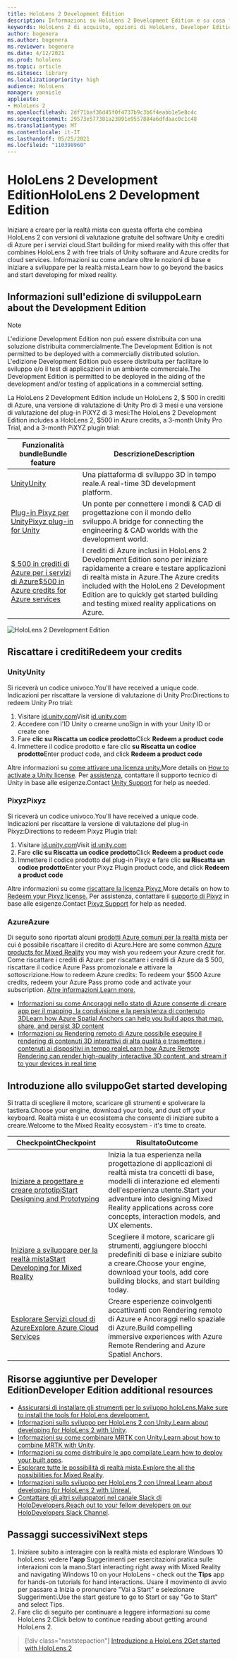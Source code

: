 ```yaml
---
title: HoloLens 2 Development Edition
description: Informazioni su HoloLens 2 Development Edition e su cosa fare dopo averrne una propria.
keywords: HoloLens 2 di acquisto, opzioni di HoloLens, Developer Edition
author: bogenera
ms.author: bogenera
ms.reviewer: bogenera
ms.date: 4/12/2021
ms.prod: hololens
ms.topic: article
ms.sitesec: library
ms.localizationpriority: high
audience: HoloLens
manager: yannisle
appliesto:
- HoloLens 2
ms.openlocfilehash: 2df71baf36d45f0f4737b9c3b6f4eabb1e5e8c4c
ms.sourcegitcommit: 29573e577381a23891e9557884a6dfdaac0c1c48
ms.translationtype: MT
ms.contentlocale: it-IT
ms.lasthandoff: 05/25/2021
ms.locfileid: "110398960"
---
```

# <a name="hololens-2-development-edition"></a><span data-ttu-id="f7c8b-104">HoloLens 2 Development Edition</span><span class="sxs-lookup"><span data-stu-id="f7c8b-104">HoloLens 2 Development Edition</span></span>

<span data-ttu-id="f7c8b-105">Iniziare a creare per la realtà mista con questa offerta che combina HoloLens 2 con versioni di valutazione gratuite del software Unity e crediti di Azure per i servizi cloud.</span><span class="sxs-lookup"><span data-stu-id="f7c8b-105">Start building for mixed reality with this offer that combines HoloLens 2 with free trials of Unity software and Azure credits for cloud services.</span></span> <span data-ttu-id="f7c8b-106">Informazioni su come andare oltre le nozioni di base e iniziare a sviluppare per la realtà mista.</span><span class="sxs-lookup"><span data-stu-id="f7c8b-106">Learn how to go beyond the basics and start developing for mixed reality.</span></span>

## <a name="learn-about-the-development-edition"></a><span data-ttu-id="f7c8b-107">Informazioni sull'edizione di sviluppo</span><span class="sxs-lookup"><span data-stu-id="f7c8b-107">Learn about the Development Edition</span></span>

> [!NOTE]
> <span data-ttu-id="f7c8b-108">L'edizione Development Edition non può essere distribuita con una soluzione distribuita commercialmente.</span><span class="sxs-lookup"><span data-stu-id="f7c8b-108">The Development Edition is not permitted to be deployed with a commercially distributed solution.</span></span> <span data-ttu-id="f7c8b-109">L'edizione Development Edition può essere distribuita per facilitare lo sviluppo e/o il test di applicazioni in un ambiente commerciale.</span><span class="sxs-lookup"><span data-stu-id="f7c8b-109">The Development Edition is permitted to be deployed in the aiding of the development and/or testing of applications in a commercial setting.</span></span>  

<span data-ttu-id="f7c8b-110">La HoloLens 2 Development Edition include un HoloLens 2, $ 500 in crediti di Azure, una versione di valutazione di Unity Pro di 3 mesi e una versione di valutazione del plug-in PiXYZ di 3 mesi:</span><span class="sxs-lookup"><span data-stu-id="f7c8b-110">The HoloLens 2 Development Edition includes a HoloLens 2, $500 in Azure credits, a 3-month Unity Pro Trial, and a 3-month PiXYZ plugin trial:</span></span>

| <span data-ttu-id="f7c8b-111">Funzionalità bundle</span><span class="sxs-lookup"><span data-stu-id="f7c8b-111">Bundle feature</span></span> | <span data-ttu-id="f7c8b-112">Descrizione</span><span class="sxs-lookup"><span data-stu-id="f7c8b-112">Description</span></span> |
|---|---|
|  [<span data-ttu-id="f7c8b-113">Unity</span><span class="sxs-lookup"><span data-stu-id="f7c8b-113">Unity</span></span>](https://unity.com/) | <span data-ttu-id="f7c8b-114">Una piattaforma di sviluppo 3D in tempo reale.</span><span class="sxs-lookup"><span data-stu-id="f7c8b-114">A real-time 3D development platform.</span></span>   |
|  [<span data-ttu-id="f7c8b-115">Plug-in Pixyz per Unity</span><span class="sxs-lookup"><span data-stu-id="f7c8b-115">Pixyz plug-in for Unity</span></span>](https://www.pixyz-software.com/plugin/) | <span data-ttu-id="f7c8b-116">Un ponte per connettere i mondi &amp; CAD di progettazione con il mondo dello sviluppo.</span><span class="sxs-lookup"><span data-stu-id="f7c8b-116">A bridge for connecting the engineering &amp; CAD worlds with the development world.</span></span>   |
| [<span data-ttu-id="f7c8b-117">$ 500 in crediti di Azure per i servizi di Azure</span><span class="sxs-lookup"><span data-stu-id="f7c8b-117">$500 in Azure credits for Azure services</span></span>](https://azure.microsoft.com/resources/) | <span data-ttu-id="f7c8b-118">I crediti di Azure inclusi in HoloLens 2 Development Edition sono per iniziare rapidamente a creare e testare applicazioni di realtà mista in Azure.</span><span class="sxs-lookup"><span data-stu-id="f7c8b-118">The Azure credits included with the HoloLens 2 Development Edition are to quickly get started building and testing mixed reality applications on Azure.</span></span> |

![HoloLens 2 Development Edition](./images/hololens-2-dev-ed.png)

## <a name="redeem-your-credits"></a><span data-ttu-id="f7c8b-120">Riscattare i crediti</span><span class="sxs-lookup"><span data-stu-id="f7c8b-120">Redeem your credits</span></span>

### <a name="unity"></a><span data-ttu-id="f7c8b-121">Unity</span><span class="sxs-lookup"><span data-stu-id="f7c8b-121">Unity</span></span>
<span data-ttu-id="f7c8b-122">Si riceverà un codice univoco.</span><span class="sxs-lookup"><span data-stu-id="f7c8b-122">You'll have received a unique code.</span></span> <span data-ttu-id="f7c8b-123">Indicazioni per riscattare la versione di valutazione di Unity Pro:</span><span class="sxs-lookup"><span data-stu-id="f7c8b-123">Directions to redeem Unity Pro trial:</span></span>
1. <span data-ttu-id="f7c8b-124">Visitare [id.unity.com](http://id.unity.com/)</span><span class="sxs-lookup"><span data-stu-id="f7c8b-124">Visit [id.unity.com](http://id.unity.com/)</span></span>
1. <span data-ttu-id="f7c8b-125">Accedere con l'ID Unity o crearne uno</span><span class="sxs-lookup"><span data-stu-id="f7c8b-125">Sign in with your Unity ID or create one</span></span>
1. <span data-ttu-id="f7c8b-126">Fare **clic su Riscatta un codice prodotto**</span><span class="sxs-lookup"><span data-stu-id="f7c8b-126">Click **Redeem a product code**</span></span>
1. <span data-ttu-id="f7c8b-127">Immettere il codice prodotto e fare clic **su Riscatta un codice prodotto**</span><span class="sxs-lookup"><span data-stu-id="f7c8b-127">Enter product code, and click **Redeem a product code**</span></span>

<span data-ttu-id="f7c8b-128">Altre informazioni su [come attivare una licenza unity.](https://support.unity3d.com/hc/articles/211438683-How-do-I-activate-my-license-)</span><span class="sxs-lookup"><span data-stu-id="f7c8b-128">More details on [How to activate a Unity license](https://support.unity3d.com/hc/articles/211438683-How-do-I-activate-my-license-).</span></span> <span data-ttu-id="f7c8b-129">Per [assistenza,](https://support.unity3d.com/hc) contattare il supporto tecnico di Unity in base alle esigenze.</span><span class="sxs-lookup"><span data-stu-id="f7c8b-129">Contact [Unity Support](https://support.unity3d.com/hc) for help as needed.</span></span>  

### <a name="pixyz"></a><span data-ttu-id="f7c8b-130">Pixyz</span><span class="sxs-lookup"><span data-stu-id="f7c8b-130">Pixyz</span></span>
<span data-ttu-id="f7c8b-131">Si riceverà un codice univoco.</span><span class="sxs-lookup"><span data-stu-id="f7c8b-131">You'll have received a unique code.</span></span> <span data-ttu-id="f7c8b-132">Indicazioni per riscattare la versione di valutazione del plug-in Pixyz:</span><span class="sxs-lookup"><span data-stu-id="f7c8b-132">Directions to redeem Pixyz Plugin trial:</span></span>
1. <span data-ttu-id="f7c8b-133">Visitare [id.unity.com](http://id.unity.com/)</span><span class="sxs-lookup"><span data-stu-id="f7c8b-133">Visit [id.unity.com](http://id.unity.com/)</span></span>
1. <span data-ttu-id="f7c8b-134">Fare **clic su Riscatta un codice prodotto**</span><span class="sxs-lookup"><span data-stu-id="f7c8b-134">Click **Redeem a product code**</span></span>
1. <span data-ttu-id="f7c8b-135">Immettere il codice prodotto del plug-in Pixyz e fare clic **su Riscatta un codice prodotto**</span><span class="sxs-lookup"><span data-stu-id="f7c8b-135">Enter your Pixyz Plugin product code, and click **Redeem a product code**</span></span>

<span data-ttu-id="f7c8b-136">Altre informazioni su come [riscattare la licenza Pixyz.](https://www.pixyz-software.com/documentations/html/2020.1/review/TrialLicense.html)</span><span class="sxs-lookup"><span data-stu-id="f7c8b-136">More details on how to [Redeem your Pixyz license.](https://www.pixyz-software.com/documentations/html/2020.1/review/TrialLicense.html)</span></span> <span data-ttu-id="f7c8b-137">Per assistenza, contattare il [supporto di Pixyz](https://www.pixyz-software.com/support/) in base alle esigenze.</span><span class="sxs-lookup"><span data-stu-id="f7c8b-137">Contact [Pixyz Support](https://www.pixyz-software.com/support/) for help as needed.</span></span>

### <a name="azure"></a><span data-ttu-id="f7c8b-138">Azure</span><span class="sxs-lookup"><span data-stu-id="f7c8b-138">Azure</span></span>
<span data-ttu-id="f7c8b-139">Di seguito sono riportati alcuni [prodotti Azure comuni per la realtà mista](https://azure.microsoft.com/topic/mixed-reality/) per cui è possibile riscattare il credito di Azure.</span><span class="sxs-lookup"><span data-stu-id="f7c8b-139">Here are some common [Azure products for Mixed Reality](https://azure.microsoft.com/topic/mixed-reality/) you may wish you redeem your Azure credit for.</span></span>
<span data-ttu-id="f7c8b-140">Come riscattare i crediti di Azure: per riscattare i crediti di Azure da $ 500, riscattare il codice Azure Pass promozionale e attivare la sottoscrizione.</span><span class="sxs-lookup"><span data-stu-id="f7c8b-140">How to redeem Azure credits: To redeem your $500 Azure credits, redeem your Azure Pass promo code and activate your subscription.</span></span> [<span data-ttu-id="f7c8b-141">Altre informazioni.</span><span class="sxs-lookup"><span data-stu-id="f7c8b-141">Learn more.</span></span>](hololens2-development-edition-faq.md#how-can-i-redeem-my-500-azure-credit)

- [<span data-ttu-id="f7c8b-142">Informazioni su come Ancoraggi nello stato di Azure consente di creare app per il mapping, la condivisione e la persistenza di contenuto 3D</span><span class="sxs-lookup"><span data-stu-id="f7c8b-142">Learn how Azure Spatial Anchors can help you build apps that map, share, and persist 3D content</span></span>](https://azure.microsoft.com/services/spatial-anchors/)
- [<span data-ttu-id="f7c8b-143">Informazioni su Rendering remoto di Azure possibile eseguire il rendering di contenuti 3D interattivi di alta qualità e trasmettere i contenuti ai dispositivi in tempo reale</span><span class="sxs-lookup"><span data-stu-id="f7c8b-143">Learn how Azure Remote Rendering can render high-quality, interactive 3D content, and stream it to your devices in real time</span></span>](https://azure.microsoft.com/services/remote-rendering/)

## <a name="get-started-developing"></a><span data-ttu-id="f7c8b-144">Introduzione allo sviluppo</span><span class="sxs-lookup"><span data-stu-id="f7c8b-144">Get started developing</span></span>

<span data-ttu-id="f7c8b-145">Si tratta di scegliere il motore, scaricare gli strumenti e spolverare la tastiera.</span><span class="sxs-lookup"><span data-stu-id="f7c8b-145">Choose your engine, download your tools, and dust off your keyboard.</span></span> <span data-ttu-id="f7c8b-146">Realtà mista è un ecosistema che consente di iniziare subito a creare.</span><span class="sxs-lookup"><span data-stu-id="f7c8b-146">Welcome to the Mixed Reality ecosystem - it's time to create.</span></span>

|     <span data-ttu-id="f7c8b-147">Checkpoint</span><span class="sxs-lookup"><span data-stu-id="f7c8b-147">Checkpoint</span></span>                              |     <span data-ttu-id="f7c8b-148">Risultato</span><span class="sxs-lookup"><span data-stu-id="f7c8b-148">Outcome</span></span>                                                                                                                    |
|---------------------------------------------|---------------------------------------------------------------------------------------------------------------------------------|
|     [<span data-ttu-id="f7c8b-149">Iniziare a progettare e creare prototipi</span><span class="sxs-lookup"><span data-stu-id="f7c8b-149">Start Designing and Prototyping</span></span>](https://docs.microsoft.com/windows/mixed-reality/design/design)         |     <span data-ttu-id="f7c8b-150">Inizia la tua esperienza nella progettazione di applicazioni di realtà mista tra concetti di base, modelli di interazione ed elementi dell'esperienza utente.</span><span class="sxs-lookup"><span data-stu-id="f7c8b-150">Start your adventure into designing Mixed Reality applications across core concepts, interaction models, and UX elements.</span></span>     |
|     [<span data-ttu-id="f7c8b-151">Iniziare a sviluppare per la realtà mista</span><span class="sxs-lookup"><span data-stu-id="f7c8b-151">Start Developing for Mixed Reality</span></span>](https://docs.microsoft.com/windows/mixed-reality/develop/development?tabs=unity)    |     <span data-ttu-id="f7c8b-152">Scegliere il motore, scaricare gli strumenti, aggiungere blocchi predefiniti di base e iniziare subito a creare.</span><span class="sxs-lookup"><span data-stu-id="f7c8b-152">Choose your engine, download your tools, add core building blocks, and start building today.</span></span>                                  |
|     [<span data-ttu-id="f7c8b-153">Esplorare Servizi cloud di Azure</span><span class="sxs-lookup"><span data-stu-id="f7c8b-153">Explore Azure Cloud Services</span></span>](https://docs.microsoft.com/windows/mixed-reality/develop/mixed-reality-cloud-services)            |     <span data-ttu-id="f7c8b-154">Creare esperienze coinvolgenti accattivanti con Rendering remoto di Azure e Ancoraggi nello spaziale di Azure.</span><span class="sxs-lookup"><span data-stu-id="f7c8b-154">Build compelling immersive experiences with Azure Remote Rendering and Azure Spatial Anchors.</span></span>                                 |

## <a name="developer-edition-additional-resources"></a><span data-ttu-id="f7c8b-155">Risorse aggiuntive per Developer Edition</span><span class="sxs-lookup"><span data-stu-id="f7c8b-155">Developer Edition additional resources</span></span>

- [<span data-ttu-id="f7c8b-156">Assicurarsi di installare gli strumenti per lo sviluppo holoLens.</span><span class="sxs-lookup"><span data-stu-id="f7c8b-156">Make sure to install the tools for HoloLens development.</span></span>](https://docs.microsoft.com/windows/mixed-reality/develop/install-the-tools?tabs=unity)
- <span data-ttu-id="f7c8b-157">[Informazioni sullo sviluppo per HoloLens 2 con Unity.](https://docs.microsoft.com/windows/mixed-reality/develop/unity/unity-development-overview?tabs=mrtk%2Carr%2Chl2)</span><span class="sxs-lookup"><span data-stu-id="f7c8b-157">[Learn about developing for HoloLens 2 with Unity](https://docs.microsoft.com/windows/mixed-reality/develop/unity/unity-development-overview?tabs=mrtk%2Carr%2Chl2).</span></span>
- <span data-ttu-id="f7c8b-158">[Informazioni su come combinare MRTK con Unity.](https://docs.microsoft.com/windows/mixed-reality/develop/unity/mrtk-getting-started)</span><span class="sxs-lookup"><span data-stu-id="f7c8b-158">[Learn about how to combine MRTK with Unity](https://docs.microsoft.com/windows/mixed-reality/develop/unity/mrtk-getting-started).</span></span>
- <span data-ttu-id="f7c8b-159">[Informazioni su come distribuire le app compilate.](https://docs.microsoft.com/hololens/app-deploy-overview)</span><span class="sxs-lookup"><span data-stu-id="f7c8b-159">[Learn how to deploy your built apps](https://docs.microsoft.com/hololens/app-deploy-overview).</span></span>
- <span data-ttu-id="f7c8b-160">[Esplorare tutte le possibilità di realtà mista.](https://docs.microsoft.com/windows/mixed-reality/)</span><span class="sxs-lookup"><span data-stu-id="f7c8b-160">[Explore the all the possibilities for Mixed Reality](https://docs.microsoft.com/windows/mixed-reality/).</span></span>
- [<span data-ttu-id="f7c8b-161">Informazioni sullo sviluppo per HoloLens 2 con Unreal.</span><span class="sxs-lookup"><span data-stu-id="f7c8b-161">Learn about developing for HoloLens 2 with Unreal.</span></span>](https://docs.microsoft.com/windows/mixed-reality/develop/unreal/unreal-development-overview?tabs=mrtk%2Casa)
- <span data-ttu-id="f7c8b-162">[Contattare gli altri sviluppatori nel canale Slack di HoloDevelopers.](https://holodevelopersslack.azurewebsites.net/)</span><span class="sxs-lookup"><span data-stu-id="f7c8b-162">[Reach out to your fellow developers on our HoloDevelopers Slack Channel](https://holodevelopersslack.azurewebsites.net/).</span></span>

## <a name="next-steps"></a><span data-ttu-id="f7c8b-163">Passaggi successivi</span><span class="sxs-lookup"><span data-stu-id="f7c8b-163">Next steps</span></span>

1. <span data-ttu-id="f7c8b-164">Iniziare subito a interagire con la realtà mista ed esplorare Windows 10 holoLens: vedere **l'app** Suggerimenti per esercitazioni pratica sulle interazioni con la mano.</span><span class="sxs-lookup"><span data-stu-id="f7c8b-164">Start interacting right away with Mixed Reality and navigating Windows 10 on your HoloLens - check out the **Tips** app for hands-on tutorials for hand interactions.</span></span> <span data-ttu-id="f7c8b-165">Usare il movimento di avvio per passare a Inizia o pronunciare "Vai a Start" e selezionare Suggerimenti.</span><span class="sxs-lookup"><span data-stu-id="f7c8b-165">Use the start gesture to go to Start or say "Go to Start" and select Tips.</span></span>
1. <span data-ttu-id="f7c8b-166">Fare clic di seguito per continuare a leggere informazioni su come HoloLens 2.</span><span class="sxs-lookup"><span data-stu-id="f7c8b-166">Click below to continue reading about getting around HoloLens 2.</span></span>

> [!div class="nextstepaction"]
> [<span data-ttu-id="f7c8b-167">Introduzione a HoloLens 2</span><span class="sxs-lookup"><span data-stu-id="f7c8b-167">Get started with HoloLens 2</span></span>](hololens2-basic-usage.md)
